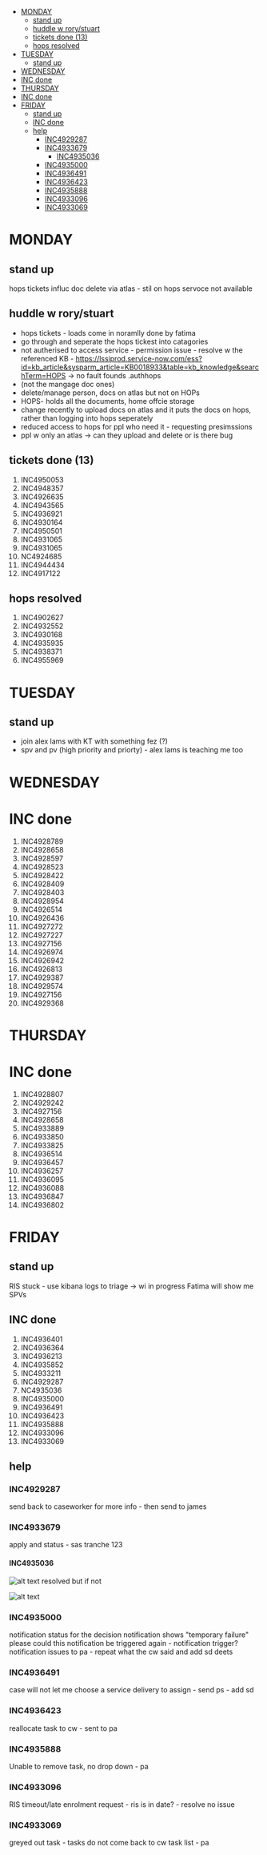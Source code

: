 
- [MONDAY](#monday)
  - [stand up](#stand-up)
  - [huddle w rory/stuart](#huddle-w-rorystuart)
  - [tickets done (13)](#tickets-done-13)
  - [hops resolved](#hops-resolved)
- [TUESDAY](#tuesday)
  - [stand up](#stand-up-1)
- [WEDNESDAY](#wednesday)
- [INC done](#inc-done)
- [THURSDAY](#thursday)
- [INC done](#inc-done-1)
- [FRIDAY](#friday)
  - [stand up](#stand-up-2)
  - [INC done](#inc-done-2)
  - [help](#help)
    - [INC4929287](#inc4929287)
    - [INC4933679](#inc4933679)
      - [INC4935036](#inc4935036)
    - [INC4935000](#inc4935000)
    - [INC4936491](#inc4936491)
    - [INC4936423](#inc4936423)
    - [INC4935888](#inc4935888)
    - [INC4933096](#inc4933096)
    - [INC4933069](#inc4933069)

# MONDAY 
## stand up
hops tickets influc
doc delete via atlas - stil on hops 
servoce not available 

## huddle w rory/stuart
- hops tickets - loads come in noramlly done by fatima
- go through and seperate the hops tickest into catagories 
- not autherised to access service - permission issue - resolve w the referenced KB - https://lssiprod.service-now.com/ess?id=kb_article&sysparm_article=KB0018933&table=kb_knowledge&searchTerm=HOPS -> no fault founds .authhops
- (not the mangage doc ones)
- delete/manage person, docs on atlas but not on HOPs
- HOPS- holds all the documents, home offcie storage 
- change recently to upload docs on atlas and it puts the docs on hops, rather than logging into hops seperately
- reduced access to hops for ppl who need it - requesting presimssions
- ppl w only an atlas -> can they upload and delete or is there bug


## tickets done (13)
1. INC4950053
2. INC4948357
3. INC4926635
4. INC4943565
5. INC4936921
6. INC4930164
7. INC4950501
8. INC4931065
9. INC4931065
10. NC4924685
11. INC4944434
12. INC4917122


## hops resolved 
1. INC4902627
2. INC4932552
3. INC4930168
4. INC4935935
5. INC4938371
6. INC4955969

# TUESDAY 
## stand up
- join alex lams with KT with something fez (?)
- spv and pv (high priority and priorty) - alex lams is teaching me too

# WEDNESDAY 

# INC done 
1. INC4928789
2. INC4928658
3. INC4928597
4. INC4928523
5. INC4928422
6. INC4928409
7. INC4928403
8. INC4928954
9. INC4926514
10. INC4926436
11. INC4927272
12. INC4927227
13. INC4927156
14. INC4926974
15. INC4926942
16. INC4926813
17. INC4929387
18. INC4929574
19. INC4927156
20. INC4929368


# THURSDAY 
# INC done
1. INC4928807
2. INC4929242
3. INC4927156
4. INC4928658
5. INC4933889
6. INC4933850
7. INC4933825
8. INC4936514
9. INC4936457
10. INC4936257
11. INC4936095
12. INC4936088
13. INC4936847
14. INC4936802


# FRIDAY 
## stand up

RIS stuck - use kibana logs to triage -> wi in progress
Fatima will show me SPVs

## INC done
1. INC4936401
2. INC4936364
3. INC4936213
4. INC4935852
5. INC4933211
6. INC4929287
7. NC4935036
8. INC4935000
9. INC4936491
10. INC4936423
11. INC4935888
12. INC4933096
13. INC4933069



## help
### INC4929287
send back to caseworker for more info - then send to james 

### INC4933679
apply and status - sas tranche 123 

#### INC4935036
![alt text](image-39.png)
resolved but if not 

![alt text](image-38.png)


### INC4935000
notification status for the decision notification shows "temporary failure" please could this notification be triggered again - notification trigger?
notification issues to pa - repeat what the cw said and add sd deets

### INC4936491
case will not let me choose a service delivery to assign - send ps - add sd

### INC4936423
reallocate task to cw - sent to pa

### INC4935888
Unable to remove task, no drop down - pa

### INC4933096
RIS timeout/late enrolment request - ris is in date? - resolve no issue

### INC4933069
greyed out task - tasks do not come back to cw task list - pa 















